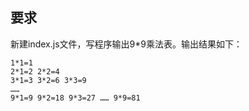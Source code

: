 ## 要求 

新建index.js文件，写程序输出9*9乘法表。输出结果如下：

```
1*1=1
2*1=2 2*2=4
3*1=3 3*2=6 3*3=9
……
9*1=9 9*2=18 9*3=27 …… 9*9=81
```
